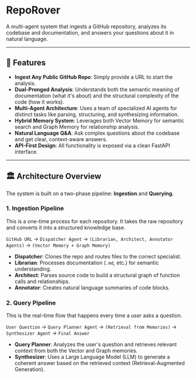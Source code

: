 # RepoRover

A multi-agent system that ingests a GitHub repository, analyzes its codebase and documentation, and answers your questions about it in natural language.

---

## 🚀 Features

-   **Ingest Any Public GitHub Repo**: Simply provide a URL to start the analysis.
-   **Dual-Pronged Analysis**: Understands both the semantic meaning of documentation (what it's about) and the structural complexity of the code (how it works).
-   **Multi-Agent Architecture**: Uses a team of specialized AI agents for distinct tasks like parsing, structuring, and synthesizing information.
-   **Hybrid Memory System**: Leverages both Vector Memory for semantic search and Graph Memory for relationship analysis.
-   **Natural Language Q&A**: Ask complex questions about the codebase and get clear, context-aware answers.
-   **API-First Design**: All functionality is exposed via a clean FastAPI interface.

---

## 🏛️ Architecture Overview

The system is built on a two-phase pipeline: **Ingestion** and **Querying**.

### 1. Ingestion Pipeline
This is a one-time process for each repository. It takes the raw repository and converts it into a structured knowledge base.

`GitHub URL` → `Dispatcher Agent` → `(Librarian, Architect, Annotator Agents)` → `(Vector Memory + Graph Memory)`

-   **Dispatcher**: Clones the repo and routes files to the correct specialist.
-   **Librarian**: Processes documentation (`.md`, etc.) for semantic understanding.
-   **Architect**: Parses source code to build a structural graph of function calls and relationships.
-   **Annotator**: Creates natural language summaries of code blocks.

### 2. Query Pipeline
This is the real-time flow that happens every time a user asks a question.

`User Question` → `Query Planner Agent` → `(Retrieval from Memories)` → `Synthesizer Agent` → `Final Answer`

-   **Query Planner**: Analyzes the user's question and retrieves relevant context from both the Vector and Graph memories.
-   **Synthesizer**: Uses a Large Language Model (LLM) to generate a coherent answer based on the retrieved context (Retrieval-Augmented Generation).

